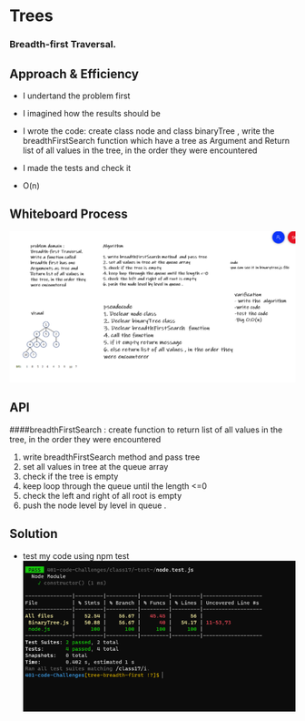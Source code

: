 # Trees
<!-- Short summary or background information -->
### Breadth-first Traversal.


## Approach & Efficiency
<!-- What approach did you take? Why? What is the Big O space/time for this approach? -->
+ I undertand the problem first
+ I imagined how the results should be
+ I wrote the code: create class node and class binaryTree , write the breadthFirstSearch function which have a tree as Argument and
Return list of all values in the tree, in the order they were encountered
+ I made the tests and check it 

+ O(n)
## Whiteboard Process
<!-- Embedded whiteboard image -->
![](whiteboard-17.PNG)

## API
<!-- Description of each method publicly available in each of your trees -->
####breadthFirstSearch :  create function to return list of all values in the tree, in the order they were encountered
1. write breadthFirstSearch method  and pass tree
2. set all values in tree at the queue array 
3. check if the tree is empty 
4. keep loop through the queue until the length <=0
5. check the left and right of all root is empty
6. push the node level by level in queue .

## Solution
<!-- Show how to run your code, and examples of it in action -->
+ test my code using npm test
![](result-code17.PNG)